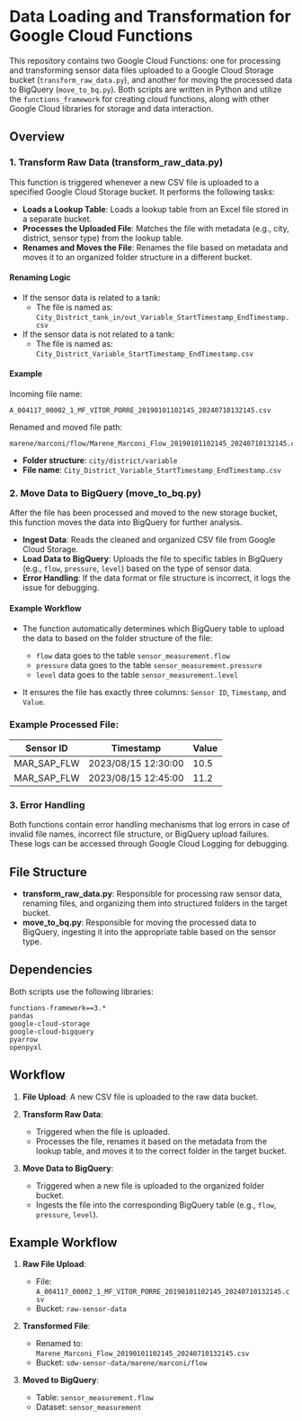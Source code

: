 # Data Loading and Transformation for Google Cloud Functions

This repository contains two Google Cloud Functions: one for processing and transforming sensor data files uploaded to a Google Cloud Storage bucket (`transform_raw_data.py`), and another for moving the processed data to BigQuery (`move_to_bq.py`). Both scripts are written in Python and utilize the `functions_framework` for creating cloud functions, along with other Google Cloud libraries for storage and data interaction.

## Overview

### 1. **Transform Raw Data (transform_raw_data.py)**

This function is triggered whenever a new CSV file is uploaded to a specified Google Cloud Storage bucket. It performs the following tasks:

- **Loads a Lookup Table**: Loads a lookup table from an Excel file stored in a separate bucket.
- **Processes the Uploaded File**: Matches the file with metadata (e.g., city, district, sensor type) from the lookup table.
- **Renames and Moves the File**: Renames the file based on metadata and moves it to an organized folder structure in a different bucket.

#### Renaming Logic

- If the sensor data is related to a tank:
  - The file is named as:  
    `City_District_tank_in/out_Variable_StartTimestamp_EndTimestamp.csv`
- If the sensor data is not related to a tank:
  - The file is named as:  
    `City_District_Variable_StartTimestamp_EndTimestamp.csv`

#### Example

Incoming file name:
```
A_004117_00002_1_MF_VITOR_PORRE_20190101102145_20240710132145.csv
```

Renamed and moved file path:
```
marene/marconi/flow/Marene_Marconi_Flow_20190101102145_20240710132145.csv
```

- **Folder structure**: `city/district/variable`
- **File name**: `City_District_Variable_StartTimestamp_EndTimestamp.csv`

### 2. **Move Data to BigQuery (move_to_bq.py)**

After the file has been processed and moved to the new storage bucket, this function moves the data into BigQuery for further analysis.

- **Ingest Data**: Reads the cleaned and organized CSV file from Google Cloud Storage.
- **Load Data to BigQuery**: Uploads the file to specific tables in BigQuery (e.g., `flow`, `pressure`, `level`) based on the type of sensor data. 
- **Error Handling**: If the data format or file structure is incorrect, it logs the issue for debugging.

#### Example Workflow

- The function automatically determines which BigQuery table to upload the data to based on the folder structure of the file:
  - `flow` data goes to the table `sensor_measurement.flow`
  - `pressure` data goes to the table `sensor_measurement.pressure`
  - `level` data goes to the table `sensor_measurement.level`
  
- It ensures the file has exactly three columns: `Sensor ID`, `Timestamp`, and `Value`.

### Example Processed File:

| Sensor ID | Timestamp           | Value |
|-----------|---------------------|-------|
| MAR_SAP_FLW       | 2023/08/15 12:30:00 | 10.5  |
| MAR_SAP_FLW       | 2023/08/15 12:45:00 | 11.2  |

### 3. **Error Handling**

Both functions contain error handling mechanisms that log errors in case of invalid file names, incorrect file structure, or BigQuery upload failures. These logs can be accessed through Google Cloud Logging for debugging.

## File Structure

- **transform_raw_data.py**: Responsible for processing raw sensor data, renaming files, and organizing them into structured folders in the target bucket.
- **move_to_bq.py**: Responsible for moving the processed data to BigQuery, ingesting it into the appropriate table based on the sensor type.

## Dependencies

Both scripts use the following libraries:

```
functions-framework==3.*
pandas
google-cloud-storage
google-cloud-bigquery
pyarrow
openpyxl
```

## Workflow

1. **File Upload**: A new CSV file is uploaded to the raw data bucket.
   
2. **Transform Raw Data**:
   - Triggered when the file is uploaded.
   - Processes the file, renames it based on the metadata from the lookup table, and moves it to the correct folder in the target bucket.

3. **Move Data to BigQuery**:
   - Triggered when a new file is uploaded to the organized folder bucket.
   - Ingests the file into the corresponding BigQuery table (e.g., `flow`, `pressure`, `level`).

## Example Workflow

1. **Raw File Upload**:
   - File: `A_004117_00002_1_MF_VITOR_PORRE_20190101102145_20240710132145.csv`
   - Bucket: `raw-sensor-data`
   
2. **Transformed File**:
   - Renamed to: `Marene_Marconi_Flow_20190101102145_20240710132145.csv`
   - Bucket: `sdw-sensor-data/marene/marconi/flow`

3. **Moved to BigQuery**:
   - Table: `sensor_measurement.flow`
   - Dataset: `sensor_measurement`

